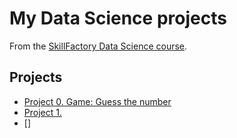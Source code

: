 # My Data Science projects

From the [SkillFactory Data Science course](https://skillfactory.ru/data-scientist).

## Projects

* [Project 0. Game: Guess the number](https://github.com/AlexPanov01/Python/tree/master/SF_DSP_Educational_Projects/project_0)
* [Project 1.](https://github.com/AlexPanov01/Python/tree/master/SF_DSP_Educational_Projects/project_1)
* []